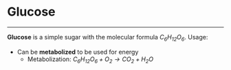 # Glucose
---
**Glucose** is a simple sugar with the molecular formula *$C_6 H_{12} O_6$*.
Usage:
- Can be **metabolized** to be used for energy
	- Metabolization: *$C_6 H_{12} O_6 + O_2 → CO_2 + H_2O$*